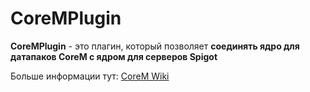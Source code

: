 # CoreMPlugin
**CoreMPlugin** - это плагин, который позволяет **соединять ядро для датапаков CoreM с ядром для серверов Spigot**

Больше информации тут: [CoreM Wiki](https://github.com/LeonidMem/CoreM/wiki)
